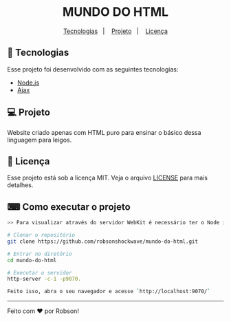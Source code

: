 <h1 align="center">MUNDO DO HTML</h1>

<p align="center">
  <a href="#rocket-tecnologias">Tecnologias</a>&nbsp;&nbsp;&nbsp;|&nbsp;&nbsp;&nbsp;
  <a href="#-projeto">Projeto</a>&nbsp;&nbsp;&nbsp;|&nbsp;&nbsp;&nbsp;
  <a href="#memo-licença">Licença</a>
</p>

## 🚀 Tecnologias

Esse projeto foi desenvolvido com as seguintes tecnologias:

- [Node.js](https://nodejs.org/en/)
- [Ajax](https://www.keil.com/pack/doc/mw/Network/html/group__ws__ajax.html)

## 💻 Projeto

Website criado apenas com HTML puro para ensinar o básico dessa linguagem para leigos.

## :memo: Licença

Esse projeto está sob a licença MIT. Veja o arquivo [LICENSE](LICENSE.md) para mais detalhes.

## ⌨ Como executar o projeto

```bash
>> Para visualizar através do servidor WebKit é necessário ter o Node instalado. <<

# Clonar o repositório
git clone https://github.com/robsonshockwave/mundo-do-html.git

# Entrar no diretório
cd mundo-do-html

# Executar o servidor
http-server -c-1 -p9070.

Feito isso, abra o seu navegador e acesse `http://localhost:9070/`
```
---

Feito com ♥ por Robson!
